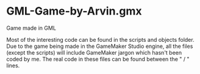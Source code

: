 # GML-Game-by-Arvin.gmx
 Game made in GML

Most of the interesting code can be found in the scripts and objects folder. Due to the game being made in the GameMaker Studio engine, all the files (except the scripts) will include GameMaker jargon which hasn't been coded by me. The real code in these files can be found between the "<string> / </string>" lines.
